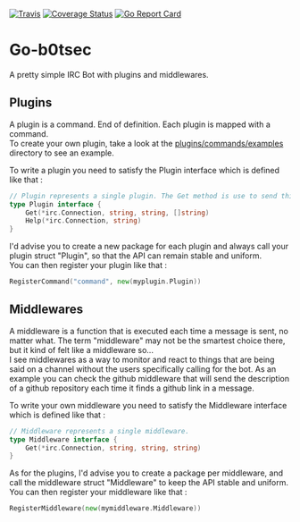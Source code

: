 [![Travis](https://travis-ci.org/Depado/b0tsec.svg)](https://travis-ci.org/Depado/b0tsec)
[![Coverage Status](https://coveralls.io/repos/Depado/go-b0tsec/badge.svg?branch=master&service=github)](https://coveralls.io/github/Depado/go-b0tsec?branch=master)
[![Go Report Card](http://goreportcard.com/badge/Depado/go-b0tsec)](http://goreportcard.com/report/Depado/go-b0tsec)

# Go-b0tsec

A pretty simple IRC Bot with plugins and middlewares.

## Plugins

A plugin is a command. End of definition. Each plugin is mapped with a command.  
To create your own plugin, take a look at the [plugins/commands/examples](https://github.com/Depado/go-b0tsec/tree/master/plugins/commands/example) directory to see an example.

To write a plugin you need to satisfy the Plugin interface which is defined like that :

```go
// Plugin represents a single plugin. The Get method is use to send things.
type Plugin interface {
	Get(*irc.Connection, string, string, []string)
	Help(*irc.Connection, string)
}
```

I'd advise you to create a new package for each plugin and always call your plugin struct "Plugin", so that the API can remain stable and uniform.  
You can then register your plugin like that :

```go
RegisterCommand("command", new(myplugin.Plugin))
```

## Middlewares

A middleware is a function that is executed each time a message is sent, no matter what. The term "middleware" may not be the smartest choice there, but it kind of felt like a middleware so...  
I see middlewares as a way to monitor and react to things that are being said on a channel without the users specifically calling for the bot. As an example you can check the github middleware that will send the description of a github repository each time it finds a github link in a message.

To write your own middleware you need to satisfy the Middleware interface which is defined like that :

```go
// Middleware represents a single middleware.
type Middleware interface {
	Get(*irc.Connection, string, string, string)
}
```

As for the plugins, I'd advise you to create a package per middleware, and call the middleware struct "Middleware" to keep the API stable and uniform.  
You can then register your middleware like that :

```go
RegisterMiddleware(new(mymiddleware.Middleware))
```
